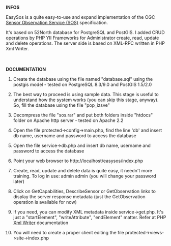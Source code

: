 **INFOS**

EasySos is a quite easy-to-use and expand implementation of the OGC <a href="http://www.opengeospatial.org/standards/sos" target="_blank">Sensor Observation Service (SOS)</a> specification.

It's based on 52North database for PostgreSQL and PostGIS. I added CRUD operations by PHP YII Frameworks for Administrator create, read, update and delete operations. The server side is based on XML-RPC written in PHP Xml Writer.


<BR /><BR />
**DOCUMENTATION**

1) Create the database using the file named "database.sql" using the postgis model - tested on PostgreSQL 8.3/9.0 and PostGIS 1.5/2.0

2) The best way to proceed is using sample data. This stage is useful to understand how the system works (you can skip this stage, anyway). So, fill the database using the file "pop_izsve"

3) Decompress the file "sos.rar" and put both folders inside "htdocs" folder on Apache http server - tested on Apache 2.2

4) Open the file protected->config->main.php, find the line 'db' and insert db name, username and password to access the database

5) Open the file service->db.php and insert db name, username and password to access the database

6) Point your web browser to http://localhost/easysos/index.php

7) Create, read, update and delete data is quite easy, it needn't more training. To log in use: admin admin (you will change your password later)

8) Click on GetCapabilities, DescribeSensor or GetObservation links to display the server response metadata (just the GetObservation operation is available for now)

9) If you need, you can modify XML metadata inside service->get.php. It's just a "startElement", "writeAttribute", "endElement" matter. Refer at PHP <a href="http://php.net/manual/en/book.xmlwriter.php" target="_blank">Xml Writer</a> documentation

10) You will need to create a proper client editing the file protected->views->site->index.php